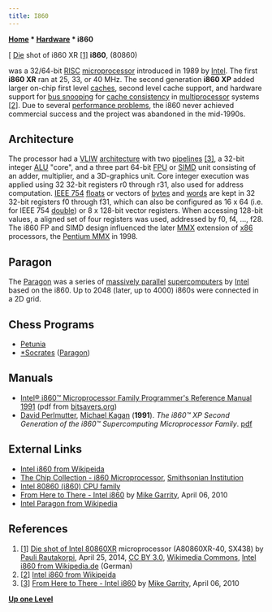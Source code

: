 ```yaml
---
title: I860
---
```

**[Home](Home "Home") * [Hardware](Hardware "Hardware") * i860**

\[ [Die](https://en.wikipedia.org/wiki/Die_%28integrated_circuit%29) shot of i860 XR <a id="cite-note-1" href="#cite-ref-1">[1]</a>
**i860**, (80860)

was a 32/64-bit [RISC](https://en.wikipedia.org/wiki/Reduced_instruction_set_computing) [microprocessor](https://en.wikipedia.org/wiki/Microprocessor) introduced in 1989 by [Intel](Intel "Intel"). The first **i860 XR** ran at 25, 33, or 40 MHz. The second generation **i860 XP** added larger on-chip first level [caches](Memory#Cache "Memory"), second level cache support, and hardware support for [bus snooping](https://en.wikipedia.org/wiki/Bus_sniffing) for [cache consistency](https://en.wikipedia.org/wiki/Cache_coherence) in [multiprocessor](https://en.wikipedia.org/wiki/Multiprocessing) systems <a id="cite-note-2" href="#cite-ref-2">[2]</a>. Due to several [performance problems](https://en.wikipedia.org/wiki/Intel_i860#Performance_.28problems.29), the i860 never achieved commercial success and the project was abandoned in the mid-1990s.

## Architecture

The processor had a [VLIW](https://en.wikipedia.org/wiki/Very_long_instruction_word) [architecture](https://en.wikipedia.org/wiki/Microarchitecture) with two [pipelines](https://en.wikipedia.org/wiki/Classic_RISC_pipeline) <a id="cite-note-3" href="#cite-ref-3">[3]</a>, a 32-bit integer [ALU](Combinatorial_Logic#ALU "Combinatorial Logic") "core", and a three part 64-bit [FPU](https://en.wikipedia.org/wiki/Floating-point_unit) or [SIMD](SIMD_and_SWAR_Techniques "SIMD and SWAR Techniques") unit consisting of an adder, multiplier, and a 3D-graphics unit. Core integer execution was applied using 32 32-bit registers r0 through r31, also used for address computation. [IEEE 754](https://en.wikipedia.org/wiki/IEEE_754-1985) [floats](Float "Float") or vectors of [bytes](Byte "Byte") and [words](Word "Word") are kept in 32 32-bit registers f0 through f31, which can also be configured as 16 x 64 (i.e. for IEEE 754 [double](Double "Double")) or 8 x 128-bit vector registers. When accessing 128-bit values, a aligned set of four registers was used, addressed by f0, f4, ..., f28. The i860 FP and SIMD design influenced the later [MMX](MMX "MMX") extension of [x86](X86 "X86") processors, the [Pentium MMX](https://en.wikipedia.org/wiki/P5_%28microarchitecture%29) in 1998.

## Paragon

The [Paragon](Paragon "Paragon") was a series of [massively parallel](https://en.wikipedia.org/wiki/Massively_parallel_%28computing%29) [supercomputers](https://en.wikipedia.org/wiki/Supercomputer) by [Intel](Intel "Intel") based on the i860. Up to 2048 (later, up to 4000) i860s were connected in a 2D grid.

## Chess Programs

- [Petunia](Petunia "Petunia")
- [\*Socrates](Star_Socrates "Star Socrates") ([Paragon](Paragon "Paragon"))

## Manuals

- [Intel® i860™ Microprocessor Family Programmer's Reference Manual 1991](http://bitsavers.trailing-edge.com/pdf/intel/i860/240875-001_i860_64-Bit_Microprocessor_Programmers_Reference_May91.pdf) (pdf from [bitsavers.org](http://www.mirrorservice.org/sites/www.bitsavers.org/))
- [David Perlmutter](http://allthingsd.com/20131023/dadi-perlmutter-to-leave-intel-early-next-year/), [Michael Kagan](http://www.opentechisrael.org/#!untitled/c1ah7) (**1991**). *The i860™ XP Second Generation of the i860™ Supercomputing Microprocessor Family*. [pdf](http://www.hotchips.org/wp-content/uploads/hc_archives/hc03/2_Mon/HC3.S3/HC3.3.2.pdf)

## External Links

- [Intel i860 from Wikipeida](https://en.wikipedia.org/wiki/Intel_i860)
- [The Chip Collection - i860 Microprocessor](http://smithsonianchips.si.edu/intel/i860.htm), [Smithsonian Institution](https://en.wikipedia.org/wiki/Smithsonian_Institution)
- [Intel 80860 (i860) CPU family](http://www.cpu-world.com/CPUs/80860/)
- [From Here to There - Intel i860](http://blog.garritys.org/2010/04/intel-i860.html) by [Mike Garrity](http://blog.garritys.org/author/mike), April 06, 2010
- [Intel Paragon from Wikipedia](https://en.wikipedia.org/wiki/Intel_Paragon)

## References

1. <a id="cite-ref-1" href="#cite-note-1">[1]</a> [Die shot of Intel 80860XR](https://commons.wikimedia.org/wiki/File:Intel_80860XR_die2.JPG) microprocessor (A80860XR-40, SX438) by [Pauli Rautakorpi](https://commons.wikimedia.org/wiki/User:Birdman86), April 25, 2014, [CC BY 3.0](https://creativecommons.org/licenses/by/3.0/deed.en), [Wikimedia Commons](https://en.wikipedia.org/wiki/Wikimedia_Commons), [Intel i860 from Wikipedia.de](https://de.wikipedia.org/wiki/Intel_i860) (German)
1. <a id="cite-ref-2" href="#cite-note-2">[2]</a> [Intel i860 from Wikipeida](https://en.wikipedia.org/wiki/Intel_i860)
1. <a id="cite-ref-3" href="#cite-note-3">[3]</a> [From Here to There - Intel i860](http://blog.garritys.org/2010/04/intel-i860.html) by [Mike Garrity](http://blog.garritys.org/author/mike), April 06, 2010

**[Up one Level](Hardware "Hardware")**

